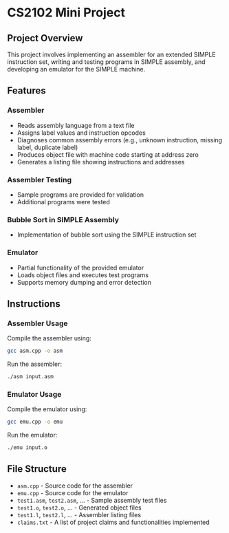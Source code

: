 # CS2102 Mini Project

## Project Overview
This project involves implementing an assembler for an extended SIMPLE instruction set, writing and testing programs in SIMPLE assembly, and developing an emulator for the SIMPLE machine.

## Features

### Assembler
- Reads assembly language from a text file
- Assigns label values and instruction opcodes
- Diagnoses common assembly errors (e.g., unknown instruction, missing label, duplicate label)
- Produces object file with machine code starting at address zero
- Generates a listing file showing instructions and addresses

### Assembler Testing
- Sample programs are provided for validation
- Additional programs were tested

### Bubble Sort in SIMPLE Assembly
- Implementation of bubble sort using the SIMPLE instruction set

### Emulator
- Partial functionality of the provided emulator
- Loads object files and executes test programs
- Supports memory dumping and error detection

## Instructions

### Assembler Usage
Compile the assembler using:
```sh
gcc asm.cpp -o asm
```
Run the assembler:
```sh
./asm input.asm
```

### Emulator Usage
Compile the emulator using:
```sh
gcc emu.cpp -o emu
```
Run the emulator:
```sh
./emu input.o
```

## File Structure
- `asm.cpp` - Source code for the assembler
- `emu.cpp` - Source code for the emulator
- `test1.asm`, `test2.asm`, ... - Sample assembly test files
- `test1.o`, `test2.o`, ... - Generated object files
- `test1.l`, `test2.l`, ... - Assembler listing files
- `claims.txt` - A list of project claims and functionalities implemented


